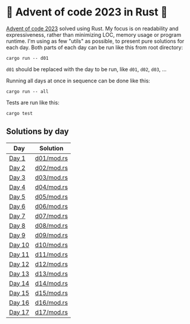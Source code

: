 # 🎄 Advent of code 2023 in Rust 🎄

[Advent of code 2023](https://adventofcode.com/2023) solved using Rust.
My focus is on readability and expressiveness, rather than minimizing LOC, memory usage or program runtime. I'm using as
few "utils" as possible, to present pure solutions for each day.
Both parts of each day can be run like this from root directory:

```shell
cargo run -- d01
```

`d01` should be replaced with the day to be run, like `d01`, `d02`, `d03`, ...

Running all days at once in sequence can be done like this:

```shell
cargo run -- all
```

Tests are run like this:

```shell
cargo test
```

## Solutions by day

| Day                                            | Solution                                                                            |
|------------------------------------------------|-------------------------------------------------------------------------------------|
| [Day 1](https://adventofcode.com/2023/day/1)   | [d01/mod.rs](https://github.com/DaDom/advent_of_code_2023/blob/main/src/d01/mod.rs) |
| [Day 2](https://adventofcode.com/2023/day/2)   | [d02/mod.rs](https://github.com/DaDom/advent_of_code_2023/blob/main/src/d02/mod.rs) |
| [Day 3](https://adventofcode.com/2023/day/3)   | [d03/mod.rs](https://github.com/DaDom/advent_of_code_2023/blob/main/src/d03/mod.rs) |
| [Day 4](https://adventofcode.com/2023/day/4)   | [d04/mod.rs](https://github.com/DaDom/advent_of_code_2023/blob/main/src/d04/mod.rs) |
| [Day 5](https://adventofcode.com/2023/day/5)   | [d05/mod.rs](https://github.com/DaDom/advent_of_code_2023/blob/main/src/d05/mod.rs) |
| [Day 6](https://adventofcode.com/2023/day/6)   | [d06/mod.rs](https://github.com/DaDom/advent_of_code_2023/blob/main/src/d06/mod.rs) |
| [Day 7](https://adventofcode.com/2023/day/7)   | [d07/mod.rs](https://github.com/DaDom/advent_of_code_2023/blob/main/src/d07/mod.rs) |
| [Day 8](https://adventofcode.com/2023/day/8)   | [d08/mod.rs](https://github.com/DaDom/advent_of_code_2023/blob/main/src/d08/mod.rs) |
| [Day 9](https://adventofcode.com/2023/day/9)   | [d09/mod.rs](https://github.com/DaDom/advent_of_code_2023/blob/main/src/d09/mod.rs) |
| [Day 10](https://adventofcode.com/2023/day/10) | [d10/mod.rs](https://github.com/DaDom/advent_of_code_2023/blob/main/src/d10/mod.rs) |
| [Day 11](https://adventofcode.com/2023/day/11) | [d11/mod.rs](https://github.com/DaDom/advent_of_code_2023/blob/main/src/d11/mod.rs) |
| [Day 12](https://adventofcode.com/2023/day/12) | [d12/mod.rs](https://github.com/DaDom/advent_of_code_2023/blob/main/src/d12/mod.rs) |
| [Day 13](https://adventofcode.com/2023/day/13) | [d13/mod.rs](https://github.com/DaDom/advent_of_code_2023/blob/main/src/d13/mod.rs) |
| [Day 14](https://adventofcode.com/2023/day/14) | [d14/mod.rs](https://github.com/DaDom/advent_of_code_2023/blob/main/src/d14/mod.rs) |
| [Day 15](https://adventofcode.com/2023/day/15) | [d15/mod.rs](https://github.com/DaDom/advent_of_code_2023/blob/main/src/d15/mod.rs) |
| [Day 16](https://adventofcode.com/2023/day/16) | [d16/mod.rs](https://github.com/DaDom/advent_of_code_2023/blob/main/src/d16/mod.rs) |
| [Day 17](https://adventofcode.com/2023/day/17) | [d17/mod.rs](https://github.com/DaDom/advent_of_code_2023/blob/main/src/d17/mod.rs) |